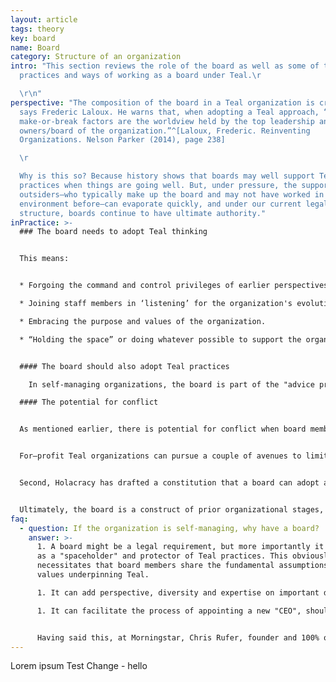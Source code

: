 ```yaml
---
layout: article
tags: theory
key: board
name: Board
category: Structure of an organization
intro: "This section reviews the role of the board as well as some of the
  practices and ways of working as a board under Teal.\r

  \r\n"
perspective: "The composition of the board in a Teal organization is crucial,
  says Frederic Laloux. He warns that, when adopting a Teal approach, “The only
  make-or-break factors are the worldview held by the top leadership and by the
  owners/board of the organization.”^[Laloux, Frederic. Reinventing
  Organizations. Nelson Parker (2014), page 238]

  \r

  Why is this so? Because history shows that boards may well support Teal
  practices when things are going well. But, under pressure, the support of
  outsiders—who typically make up the board and may not have worked in a similar
  environment before—can evaporate quickly, and under our current legal
  structure, boards continue to have ultimate authority."
inPractice: >-
  ### The board needs to adopt Teal thinking


  This means: 


  * Forgoing the command and control privileges of earlier perspectives

  * Joining staff members in ‘listening’ for the organization's evolutionary purpose, and being willing to follow its direction.

  * Embracing the purpose and values of the organization.

  * “Holding the space” or doing whatever possible to support the organization’s practice of a Teal approach. 


  #### The board should also adopt Teal practices

    In self-managing organizations, the board is part of the "advice process". For example, if a board member believes a decision is needed, she should seek advice from appropriate people throughout the organization. In so doing, she not only shows support for the practice, but also invites others to seek advice from the board. This means the division between the board and the rest of the company becomes more ‘porous’, reducing the need for "go-betweens".

  #### The potential for conflict


  As mentioned earlier, there is potential for conflict when board members do not have a deeply held Teal worldview, since a board generally has ultimate legal authority. Even for board members with a Teal worldview, there is potential for problems in for-profit organizations. This is because board members there have a fiduciary duty to shareholders, and there is at least the potential that Teal practices may not always be viewed as serving those fiduciary duties.


  For–profit Teal organizations can pursue a couple of avenues to limit this potential for conflict. First, they can work to transition (with appropriate shareholder consent) the company to a “Benefit Corporation” structure. This structure, adopted in many states in the U.S., extends the duty of directors to include non-financial interests such as social benefit, concerns of employees and suppliers and environmental impact.


  Second, Holacracy has drafted a constitution that a board can adopt and make binding, even to future shareholders. It gives shareholders a legitimate say in matters related to finance, but prevents them from unilaterally imposing a strategy, or from reverting the organization to traditional management practices.


  Ultimately, the board is a construct of prior organizational stages, and it is as yet unclear exactly what its role should be under Teal or even if in its current form it is fully compatible with Teal.
faq:
  - question: If the organization is self-managing, why have a board?
    answer: >-
      1. A board might be a legal requirement, but more importantly it can act
      as a "spaceholder" and protector of Teal practices. This obviously
      necessitates that board members share the fundamental assumptions and the
      values underpinning Teal.

      1. It can add perspective, diversity and expertise on important decisions via the advice process.

      1. It can facilitate the process of appointing a new "CEO", should the organization have a continuing need for such a role, when a transition is due.


      Having said this, at Morningstar, Chris Rufer, founder and 100% owner, sees no need for a board. People at Morningstar regard the company’s mission/purpose as their ultimate boss.
---
```

Lorem ipsum Test Change - hello